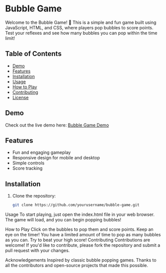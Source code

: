 # Bubble Game

Welcome to the Bubble Game! 🎈 This is a simple and fun game built using JavaScript, HTML, and CSS, where players pop bubbles to score points. Test your reflexes and see how many bubbles you can pop within the time limit!

## Table of Contents

- [Demo](#demo)
- [Features](#features)
- [Installation](#installation)
- [Usage](#usage)
- [How to Play](#how-to-play)
- [Contributing](#contributing)
- [License](#license)

## Demo

Check out the live demo here: [Bubble Game Demo](https://yourusername.github.io/bubble-game)

## Features

- Fun and engaging gameplay
- Responsive design for mobile and desktop
- Simple controls
- Score tracking

## Installation

1. Clone the repository:
   ```bash
   git clone https://github.com/yourusername/bubble-game.git
Usage
To start playing, just open the index.html file in your web browser. The game will load, and you can begin popping bubbles!

How to Play
Click on the bubbles to pop them and score points.
Keep an eye on the timer! You have a limited amount of time to pop as many bubbles as you can.
Try to beat your high score!
Contributing
Contributions are welcome! If you'd like to contribute, please fork the repository and submit a pull request with your changes.

Acknowledgements
Inspired by classic bubble popping games.
Thanks to all the contributors and open-source projects that made this possible.
